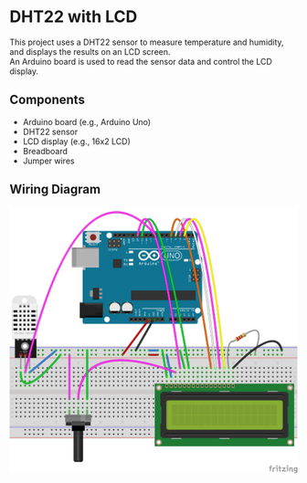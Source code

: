 # DHT22 with LCD
This project uses a DHT22 sensor to measure temperature and humidity, and displays the results on an LCD screen.  
An Arduino board is used to read the sensor data and control the LCD display.

## Components
- Arduino board (e.g., Arduino Uno)
- DHT22 sensor
- LCD display (e.g., 16x2 LCD)
- Breadboard
- Jumper wires

## Wiring Diagram
![Wiring Diagram](dht22-with-lcd_bb.png)